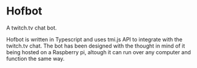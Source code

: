 # Hofbot
A twitch.tv chat bot.

Hofbot is written in Typescript and uses tmi.js API to integrate with the twitch.tv chat.
The bot has been designed with the thought in mind of it being hosted on a Raspberry pi, altough it can run over any computer and function the same way.
